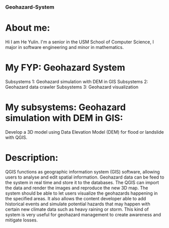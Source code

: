 ### Geohazard-System
# About me:
Hi I am He Yulin. I'm a senior in the USM School of Computer Science, I major in software engineering and minor in mathematics.
# My FYP: Geohazard System
Subsystems 1: Geohazard simulation with DEM in GIS
Subsystems 2: Geohazard data crawler
Subsystems 3: Geohazard visualization
# My subsystems: Geohazard simulation with DEM in GIS:
Develop a 3D model using Data Elevation Model (DEM) for flood or landslide with QGIS.
# Description:
QGIS functions as geographic information system (GIS) software, allowing users to analyse and edit spatial information. Geohazard data can be feed to the system in real time and store it to the databases. The QGIS can import the data and render the images and reproduce the new 3D map. The system should be able to let users visualize the geohazards happening in the specified areas. It also allows the content developer able to add historical events and simulate potential hazards that may happen with certain new climate data such as heavy raining or storm. This kind of system is very useful for geohazard management to create awareness and mitigate losses.

